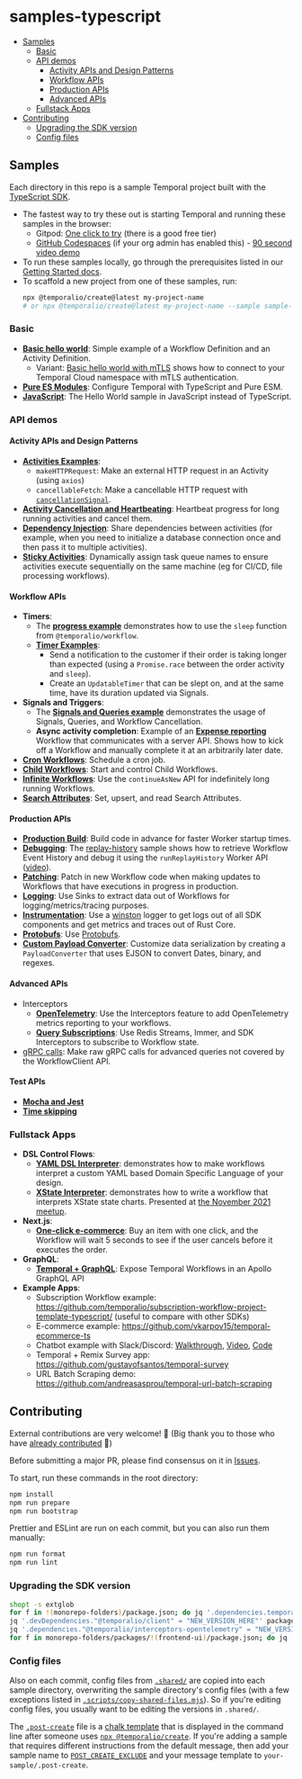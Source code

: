 # samples-typescript

<!-- START doctoc generated TOC please keep comment here to allow auto update -->
<!-- DON'T EDIT THIS SECTION, INSTEAD RE-RUN doctoc TO UPDATE -->

- [Samples](#samples)
  - [Basic](#basic)
  - [API demos](#api-demos)
    - [Activity APIs and Design Patterns](#activity-apis-and-design-patterns)
    - [Workflow APIs](#workflow-apis)
    - [Production APIs](#production-apis)
    - [Advanced APIs](#advanced-apis)
  - [Fullstack Apps](#fullstack-apps)
- [Contributing](#contributing)
  - [Upgrading the SDK version](#upgrading-the-sdk-version)
  - [Config files](#config-files)

<!-- END doctoc generated TOC please keep comment here to allow auto update -->

## Samples

Each directory in this repo is a sample Temporal project built with the [TypeScript SDK](https://docs.temporal.io/typescript/introduction/).

- The fastest way to try these out is starting Temporal and running these samples in the browser:
  - Gitpod: [One click to try](https://gitpod.io/#https://github.com/temporalio/samples-typescript/) (there is a good free tier)
  - [GitHub Codespaces](https://docs.github.com/en/codespaces/developing-in-codespaces/creating-a-codespace#creating-a-codespace) (if your org admin has enabled this) - [90 second video demo](https://youtu.be/FdEQQC9EdfU)
- To run these samples locally, go through the prerequisites listed in our [Getting Started docs](https://docs.temporal.io/typescript/introduction#getting-started).
- To scaffold a new project from one of these samples, run:
  ```sh
  npx @temporalio/create@latest my-project-name
  # or npx @temporalio/create@latest my-project-name --sample sample-name
  ```

### Basic

- [**Basic hello world**](https://github.com/temporalio/samples-typescript/tree/main/hello-world): Simple example of a Workflow Definition and an Activity Definition.
  - Variant: [Basic hello world with mTLS](https://github.com/temporalio/samples-typescript/tree/main/hello-world-mtls) shows how to connect to your Temporal Cloud namespace with mTLS authentication.
- [**Pure ES Modules**](https://github.com/temporalio/samples-typescript/tree/main/fetch-esm): Configure Temporal with TypeScript and Pure ESM.
- [**JavaScript**](https://github.com/temporalio/samples-typescript/tree/main/hello-world-js): The Hello World sample in JavaScript instead of TypeScript.

### API demos

#### Activity APIs and Design Patterns

- [**Activities Examples**](https://github.com/temporalio/samples-typescript/tree/main/activities-examples):
  - `makeHTTPRequest`: Make an external HTTP request in an Activity (using `axios`)
  - `cancellableFetch`: Make a cancellable HTTP request with [`cancellationSignal`](https://typescript.temporal.io/api/classes/activity.context/#cancellationsignal).
- [**Activity Cancellation and Heartbeating**](https://github.com/temporalio/samples-typescript/tree/main/activities-cancellation-heartbeating): Heartbeat progress for long running activities and cancel them.
- [**Dependency Injection**](https://github.com/temporalio/samples-typescript/tree/main/activities-dependency-injection): Share dependencies between activities (for example, when you need to initialize a database connection once and then pass it to multiple activities).
- [**Sticky Activities**](https://github.com/temporalio/samples-typescript/tree/main/activities-sticky-queues): Dynamically assign task queue names to ensure activities execute sequentially on the same machine (eg for CI/CD, file processing workflows).

#### Workflow APIs

- **Timers**:
  - The [**progress example**](https://github.com/temporalio/samples-typescript/tree/main/timer-progress) demonstrates how to use the `sleep` function from `@temporalio/workflow`.
  - [**Timer Examples**](https://github.com/temporalio/samples-typescript/tree/main/timer-examples):
    - Send a notification to the customer if their order is taking longer than expected (using a `Promise.race` between the order activity and `sleep`).
    - Create an `UpdatableTimer` that can be slept on, and at the same time, have its duration updated via Signals.
- **Signals and Triggers**:
  - The [**Signals and Queries example**](https://github.com/temporalio/samples-typescript/tree/main/signals-queries) demonstrates the usage of Signals, Queries, and Workflow Cancellation.
  - **Async activity completion**: Example of an [**Expense reporting**](https://github.com/temporalio/samples-typescript/tree/main/expense) Workflow that communicates with a server API. Shows how to kick off a Workflow and manually complete it at an arbitrarily later date.
- [**Cron Workflows**](https://github.com/temporalio/samples-typescript/tree/main/cron-workflows): Schedule a cron job.
- [**Child Workflows**](https://github.com/temporalio/samples-typescript/tree/main/child-workflows): Start and control Child Workflows.
- [**Infinite Workflows**](https://github.com/temporalio/samples-typescript/tree/main/continue-as-new): Use the `continueAsNew` API for indefinitely long running Workflows.
- [**Search Attributes**](https://github.com/temporalio/samples-typescript/tree/main/search-attributes): Set, upsert, and read Search Attributes.

#### Production APIs

- [**Production Build**](https://github.com/temporalio/samples-typescript/tree/main/production): Build code in advance for faster Worker startup times.
- [**Debugging**](https://docs.temporal.io/typescript/troubleshooting): The [replay-history](https://github.com/temporalio/samples-typescript/tree/main/replay-history) sample shows how to retrieve Workflow Event History and debug it using the `runReplayHistory` Worker API ([video](https://youtu.be/fN5bIL7wc5M)).
- [**Patching**](https://docs.temporal.io/typescript/patching/): Patch in new Workflow code when making updates to Workflows that have executions in progress in production.
- [**Logging**](https://github.com/temporalio/samples-typescript/tree/main/logging-sinks): Use Sinks to extract data out of Workflows for logging/metrics/tracing purposes.
- [**Instrumentation**](https://github.com/temporalio/samples-typescript/tree/main/instrumentation): Use a [winston](https://github.com/winstonjs/winston) logger to get logs out of all SDK components and get metrics and traces out of Rust Core.
- [**Protobufs**](https://github.com/temporalio/samples-typescript/tree/main/protobufs): Use [Protobufs](https://docs.temporal.io/typescript/data-converters#protobufs).
- [**Custom Payload Converter**](https://github.com/temporalio/samples-typescript/tree/main/ejson): Customize data serialization by creating a `PayloadConverter` that uses EJSON to convert Dates, binary, and regexes.

#### Advanced APIs

- Interceptors
  - [**OpenTelemetry**](https://github.com/temporalio/samples-typescript/tree/main/interceptors-opentelemetry): Use the Interceptors feature to add OpenTelemetry metrics reporting to your workflows.
  - [**Query Subscriptions**](https://github.com/temporalio/samples-typescript/tree/main/query-subscriptions): Use Redis Streams, Immer, and SDK Interceptors to subscribe to Workflow state.
- [gRPC calls](https://github.com/temporalio/samples-typescript/tree/main/grpc-calls): Make raw gRPC calls for advanced queries not covered by the WorkflowClient API.

#### Test APIs

- [**Mocha and Jest**](https://github.com/temporalio/samples-typescript/tree/main/activities-examples#testing)
- [**Time skipping**](https://github.com/temporalio/samples-typescript/tree/main/timer-examples#testing)

### Fullstack Apps

- **DSL Control Flows**:
  - [**YAML DSL Interpreter**](https://github.com/temporalio/samples-typescript/tree/main/dsl-interpreter): demonstrates how to make workflows interpret a custom YAML based Domain Specific Language of your design.
  - [**XState Interpreter**](https://github.com/Devessier/temporal-electronic-signature): demonstrates how to write a workflow that interprets XState state charts. Presented at [the November 2021 meetup](https://youtu.be/GpbOkDjpeYU?t=1616).
- **Next.js**:
  - [**One-click e-commerce**](https://github.com/temporalio/samples-typescript/tree/main/nextjs-ecommerce-oneclick): Buy an item with one click, and the Workflow will wait 5 seconds to see if the user cancels before it executes the order.
- **GraphQL**:
  - [**Temporal + GraphQL**](https://github.com/vkarpov15/temporal-graphql): Expose Temporal Workflows in an Apollo GraphQL API
- **Example Apps**:
  - Subscription Workflow example: https://github.com/temporalio/subscription-workflow-project-template-typescript/ (useful to compare with other SDKs)
  - E-commerce example: https://github.com/vkarpov15/temporal-ecommerce-ts
  - Chatbot example with Slack/Discord: [Walkthrough](https://docs.temporal.io/typescript/chatbot-tutorial), [Video](https://www.youtube.com/watch?v=hGIhc6m2keQ), [Code](https://github.com/JoshuaKGoldberg/temporal-adventure-bot)
  - Temporal + Remix Survey app: https://github.com/gustavofsantos/temporal-survey
  - URL Batch Scraping demo: https://github.com/andreasasprou/temporal-url-batch-scraping

## Contributing

External contributions are very welcome! 🤗 (Big thank you to those who have [already contributed](https://github.com/temporalio/samples-typescript/graphs/contributors) 🙏)

Before submitting a major PR, please find consensus on it in [Issues](https://github.com/temporalio/samples-typescript/issues).

To start, run these commands in the root directory:

```bash
npm install
npm run prepare
npm run bootstrap
```

Prettier and ESLint are run on each commit, but you can also run them manually:

```sh
npm run format
npm run lint
```

### Upgrading the SDK version

```sh
shopt -s extglob
for f in !(monorepo-folders)/package.json; do jq '.dependencies.temporalio = "NEW_VERSION_HERE"' $f | sponge $f; done
jq '.devDependencies."@temporalio/client" = "NEW_VERSION_HERE"' package.json | sponge package.json;
jq '.dependencies."@temporalio/interceptors-opentelemetry" = "NEW_VERSION_HERE"' interceptors-opentelemetry/package.json | sponge interceptors-opentelemetry/package.json;
for f in monorepo-folders/packages/!(frontend-ui)/package.json; do jq '.dependencies.temporalio = "NEW_VERSION_HERE"' $f | sponge $f; done
```

### Config files

Also on each commit, config files from [`.shared/`](https://github.com/temporalio/samples-typescript/tree/main/.shared) are copied into each sample directory, overwriting the sample directory's config files (with a few exceptions listed in [`.scripts/copy-shared-files.mjs`](./.scripts/copy-shared-files.mjs)). So if you're editing config files, you usually want to be editing the versions in `.shared/`.

The [`.post-create`](./.shared/.post-create) file is a [chalk template](https://github.com/chalk/chalk-cli#template-syntax) that is displayed in the command line after someone uses [`npx @temporalio/create`](https://docs.temporal.io/typescript/package-initializer). If you're adding a sample that requires different instructions from the default message, then add your sample name to [`POST_CREATE_EXCLUDE`](./.scripts/copy-shared-files.mjs) and your message template to `your-sample/.post-create`.
